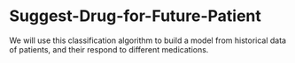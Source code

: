 # Suggest-Drug-for-Future-Patient
We will use this classification algorithm to build a model from historical data of patients, and their respond to different medications. 
